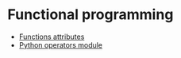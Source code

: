 # Functional programming

- [Functions attributes](https://towardsdatascience.com/hidden-gems-of-python-76020b14e42f)
- [Python operators module](https://towardsdatascience.com/the-unknown-features-of-pythons-operator-module-1ad9075d9536)